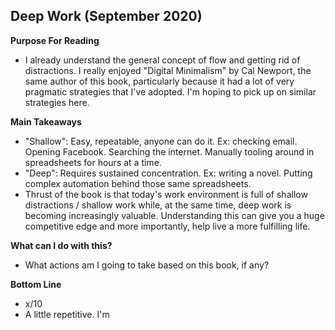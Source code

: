 ## Deep Work (September 2020)

**Purpose For Reading**
- I already understand the general concept of flow and getting rid of distractions. I really enjoyed "Digital Minimalism" by Cal Newport, the same author of this book, particularly because it had a lot of very pragmatic strategies that I've adopted. I'm hoping to pick up on similar strategies here.
 
**Main Takeaways**
- "Shallow": Easy, repeatable, anyone can do it. Ex: checking email. Opening Facebook. Searching the internet. Manually tooling around in spreadsheets for hours at a time.
- "Deep": Requires sustained concentration. Ex: writing a novel. Putting complex automation behind those same spreadsheets.
- Thrust of the book is that today's work environment is full of shallow distractions / shallow work while, at the same time, deep work is becoming increasingly valuable. Understanding this can give you a huge competitive edge and more importantly, help live a more fulfilling life.

**What can I do with this?**
- What actions am I going to take based on this book, if any?

**Bottom Line**
- x/10
- A little repetitive. I'm
<!--stackedit_data:
eyJoaXN0b3J5IjpbNzIwNjA0MDIzLDE3NTk5ODY0NDVdfQ==
-->
